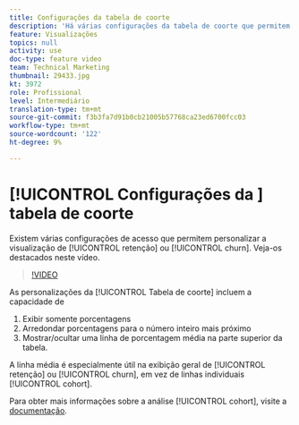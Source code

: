 ```yaml
---
title: Configurações da tabela de coorte
description: 'Há várias configurações da tabela de coorte que permitem personalizar a visualização de retenção ou abandono. Veja-os destacados neste vídeo. '
feature: Visualizações
topics: null
activity: use
doc-type: feature video
team: Technical Marketing
thumbnail: 29433.jpg
kt: 3972
role: Profissional
level: Intermediário
translation-type: tm+mt
source-git-commit: f3b3fa7d91b0cb21005b57768ca23ed6700fcc03
workflow-type: tm+mt
source-wordcount: '122'
ht-degree: 9%

---
```



# [!UICONTROL Configurações da ] tabela de coorte

Existem várias configurações de acesso que permitem personalizar a visualização de [!UICONTROL retenção] ou [!UICONTROL churn]. Veja-os destacados neste vídeo.

>[!VIDEO](https://video.tv.adobe.com/v/29433/?quality=12)

As personalizações da [!UICONTROL Tabela de coorte] incluem a capacidade de

1. Exibir somente porcentagens
1. Arredondar porcentagens para o número inteiro mais próximo
1. Mostrar/ocultar uma linha de porcentagem média na parte superior da tabela.

A linha média é especialmente útil na exibição geral de [!UICONTROL retenção] ou [!UICONTROL churn], em vez de linhas individuais [!UICONTROL cohort].

Para obter mais informações sobre a análise [!UICONTROL cohort], visite a [documentação](https://docs.adobe.com/help/pt-BR/analytics/analyze/analysis-workspace/visualizations/cohort-table/t-cohort.html).
